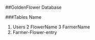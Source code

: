 ##GoldenFlower Database

###Tables Name
  1. Users
  2 FlowerName
  3 FarmerName
  4. Farmer-Flower-entry
